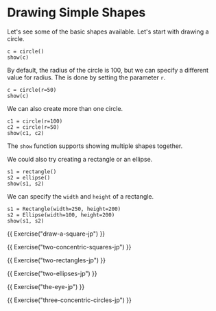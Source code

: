 # Drawing Simple Shapes


Let's see some of the basic shapes available. Let's start with drawing
a circle.

```{.joy .example #one-circle}
c = circle()
show(c)
```

By default, the radius of the circle is 100, but we can specify a
different value for radius. The is done by setting the parameter `r`.

```{.joy .example #circle-with-radius}
c = circle(r=50)
show(c)
```

We can also create more than one circle.

```{.joy .example #two-circles}
c1 = circle(r=100)
c2 = circle(r=50)
show(c1, c2)
```

The `show` function supports showing multiple shapes together.

We could also try creating a rectangle or an ellipse.

```{.joy .example #rectangle-ellipse}
s1 = rectangle()
s2 = ellipse()
show(s1, s2)
```

We can specify the `width` and `height` of a rectangle.

```{.joy .example #rectangle-ellipse-2}
s1 = Rectangle(width=250, height=200)
s2 = Ellipse(width=100, height=200)
show(s1, s2)
```

{{ Exercise("draw-a-square-jp") }}

{{ Exercise("two-concentric-squares-jp") }}

{{ Exercise("two-rectangles-jp") }}

{{ Exercise("two-ellipses-jp") }}

{{ Exercise("the-eye-jp") }}

{{ Exercise("three-concentric-circles-jp") }}




